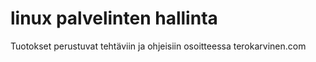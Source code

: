 # linux palvelinten hallinta

Tuotokset perustuvat tehtäviin ja ohjeisiin osoitteessa terokarvinen.com
